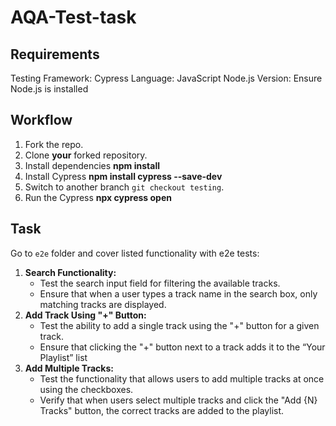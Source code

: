 # AQA-Test-task

## Requirements
Testing Framework: Cypress
Language: JavaScript
Node.js Version: Ensure Node.js is installed

## Workflow

1. Fork the repo.
2. Clone **your** forked repository.
3. Install dependencies **npm install**
4. Install Cypress **npm install cypress --save-dev**
5. Switch to another branch `git checkout testing`.
6. Run the Cypress **npx cypress open**

## Task

Go to `e2e` folder and cover listed functionality with e2e tests:
1. **Search Functionality:**
    - Test the search input field for filtering the available tracks.
    - Ensure that when a user types a track name in the search box, only matching tracks are displayed.
2. **Add Track Using "+" Button:**
    - Test the ability to add a single track using the "+" button for a given track.
    - Ensure that clicking the "+" button next to a track adds it to the “Your Playlist” list
3. **Add Multiple Tracks:**
    - Test the functionality that allows users to add multiple tracks at once using the checkboxes.
    - Verify that when users select multiple tracks and click the "Add {N} Tracks" button, the correct tracks are added to the playlist.



